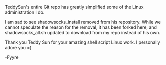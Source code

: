 TeddySun's entire Git repo has greatly simplified some of the Linux administration I do.

I am sad to see shadowsocks_install removed from his repository.  While we cannot speculate the reason for the removal,
it has been forked here, and shadowsocks_all.sh updated to download from my repo instead of his own.

Thank you Teddy Sun for your amazing shell script Linux work.  I personally adore you =)

-Fyyre
